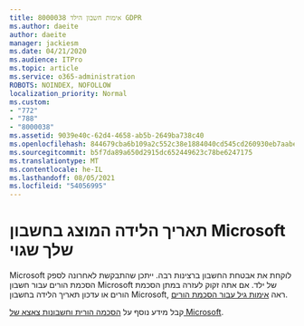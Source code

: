```yaml
---
title: 8000038 אימות חשבון הילד GDPR
ms.author: daeite
author: daeite
manager: jackiesm
ms.date: 04/21/2020
ms.audience: ITPro
ms.topic: article
ms.service: o365-administration
ROBOTS: NOINDEX, NOFOLLOW
localization_priority: Normal
ms.custom:
- "772"
- "788"
- "8000038"
ms.assetid: 9039e40c-62d4-4658-ab5b-2649ba738c40
ms.openlocfilehash: 844679cba6b109a2c552c38e1884040cd545cd260930eb7aabed6ed0911c8a50
ms.sourcegitcommit: b5f7da89a650d2915dc652449623c78be6247175
ms.translationtype: MT
ms.contentlocale: he-IL
ms.lasthandoff: 08/05/2021
ms.locfileid: "54056995"
---
```

# <a name="date-of-birth-displayed-in-your-microsoft-account-is-incorrect"></a>תאריך הלידה המוצג בחשבון Microsoft שלך שגוי

Microsoft לוקחת את אבטחת החשבון ברצינות רבה. ייתכן שהתבקשת לאחרונה לספק הסכמת הורים עבור חשבון Microsoft של ילד. אם אתה זקוק לעזרה במתן הסכמת הורים או עדכון תאריך הלידה בחשבון Microsoft, ראה [אימות גיל עבור הסכמת הורים](https://go.microsoft.com/fwlink/p/?linkid=874364).
  
קבל מידע נוסף על [הסכמה הורית וחשבונות צאצא של Microsoft](https://go.microsoft.com/fwlink/p/?linkid=874365).
  
